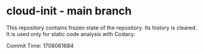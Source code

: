 # cloud-init - main branch

This repository contains frozen state of the repository.
Its history is cleared. It is used only for static code
analysis with Codacy.

Commit Time: 1708061684